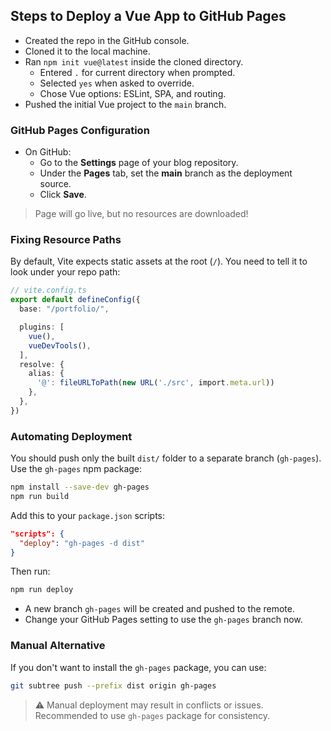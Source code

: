 <!-- Blog title: Deploying Vue App to GitHub Pages -->

## Steps to Deploy a Vue App to GitHub Pages

- Created the repo in the GitHub console.
- Cloned it to the local machine.  
- Ran `npm init vue@latest` inside the cloned directory.  
  - Entered `.` for current directory when prompted.  
  - Selected `yes` when asked to override.  
  - Chose Vue options: ESLint, SPA, and routing.  
- Pushed the initial Vue project to the `main` branch.

### GitHub Pages Configuration

- On GitHub:
  - Go to the **Settings** page of your blog repository.
  - Under the **Pages** tab, set the **main** branch as the deployment source.
  - Click **Save**.

> Page will go live, but no resources are downloaded!

### Fixing Resource Paths

By default, Vite expects static assets at the root (`/`). You need to tell it to look under your repo path:

```ts
// vite.config.ts
export default defineConfig({
  base: "/portfolio/",

  plugins: [
    vue(),
    vueDevTools(),
  ],
  resolve: {
    alias: {
      '@': fileURLToPath(new URL('./src', import.meta.url))
    },
  },
})
````

### Automating Deployment

You should push only the built `dist/` folder to a separate branch (`gh-pages`). Use the `gh-pages` npm package:

```bash
npm install --save-dev gh-pages
npm run build
```

Add this to your `package.json` scripts:

```json
"scripts": {
  "deploy": "gh-pages -d dist"
}
```

Then run:

```bash
npm run deploy
```

* A new branch `gh-pages` will be created and pushed to the remote.
* Change your GitHub Pages setting to use the `gh-pages` branch now.

### Manual Alternative

If you don't want to install the `gh-pages` package, you can use:

```bash
git subtree push --prefix dist origin gh-pages
```

> ⚠️ Manual deployment may result in conflicts or issues. Recommended to use `gh-pages` package for consistency.
